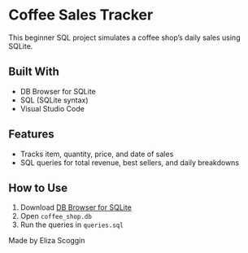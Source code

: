 # Coffee Sales Tracker

This beginner SQL project simulates a coffee shop’s daily sales using SQLite.

## Built With
- DB Browser for SQLite
- SQL (SQLite syntax)
- Visual Studio Code

## Features
- Tracks item, quantity, price, and date of sales
- SQL queries for total revenue, best sellers, and daily breakdowns

## How to Use
1. Download [DB Browser for SQLite](https://sqlitebrowser.org/dl/)
2. Open `coffee_shop.db`
3. Run the queries in `queries.sql`

Made by Eliza Scoggin
